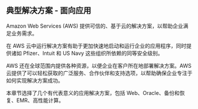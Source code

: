 ## 典型解决方案 - 面向应用


Amazon Web Services (AWS) 提供可信的、基于云的解决方案，以帮助企业满足业务需求。

在 AWS 云中运行解决方案有助于更加快速地启动和运行企业的应用程序，同时提供诸如 Pfizer、Intuit 和 US Navy 这些组织所依赖的同等安全级别。

AWS 还在全球范围内提供各种资源，以便企业在客户所在地部署解决方案。AWS 云提供了可以轻松获取的广泛服务、合作伙伴和支持选项，以帮助确保企业专注于如何实现解决方案成功。

本章节选择了几个有代表意义的应用解决方案，包括 Web、Oracle、备份和恢复、EMR、高性能计算。

